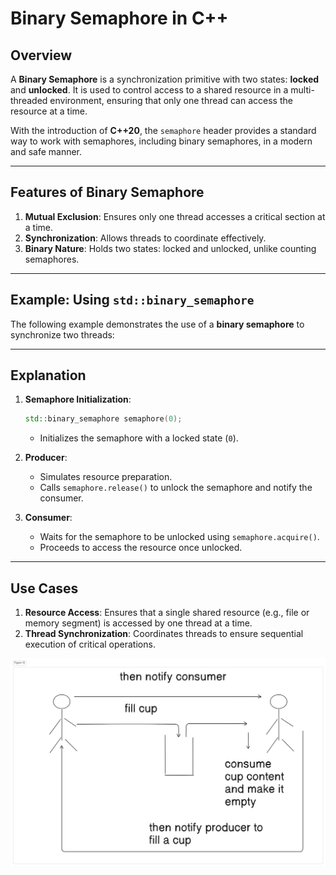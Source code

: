 # Binary Semaphore in C++

## Overview
A **Binary Semaphore** is a synchronization primitive with two states: **locked** and **unlocked**. It is used to control access to a shared resource in a multi-threaded environment, ensuring that only one thread can access the resource at a time.

With the introduction of **C++20**, the `semaphore` header provides a standard way to work with semaphores, including binary semaphores, in a modern and safe manner.

---

## Features of Binary Semaphore
1. **Mutual Exclusion**: Ensures only one thread accesses a critical section at a time.
2. **Synchronization**: Allows threads to coordinate effectively.
3. **Binary Nature**: Holds two states: locked and unlocked, unlike counting semaphores.

---

## Example: Using `std::binary_semaphore`
The following example demonstrates the use of a **binary semaphore** to synchronize two threads:


---

## Explanation

1. **Semaphore Initialization**:
   ```cpp
   std::binary_semaphore semaphore(0);
   ```
   - Initializes the semaphore with a locked state (`0`).

2. **Producer**:
   - Simulates resource preparation.
   - Calls `semaphore.release()` to unlock the semaphore and notify the consumer.

3. **Consumer**:
   - Waits for the semaphore to be unlocked using `semaphore.acquire()`.
   - Proceeds to access the resource once unlocked.

---

## Use Cases
1. **Resource Access**: Ensures that a single shared resource (e.g., file or memory segment) is accessed by one thread at a time.
2. **Thread Synchronization**: Coordinates threads to ensure sequential execution of critical operations.

![alt text](image.png)